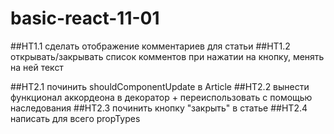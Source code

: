 # basic-react-11-01

##HT1.1 сделать отображение комментариев для статьи
##HT1.2 открывать/закрывать список комментов при нажатии на кнопку, менять на ней текст

##HT2.1 починить shouldComponentUpdate в Article
##HT2.2 вынести функционал аккордеона в декоратор + переиспользовать с помощью наследования
##HT2.3 починить кнопку "закрыть" в статье
##HT2.4 написать для всего propTypes